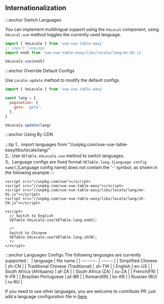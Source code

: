 ## Internationalization

:::anchor Switch Languages

You can implement multilingual support using the `VeLocal` component, using `VeLocal.use` method toggles the currently used language.

```javascript
import { VeLocale } from 'vue-vue-table-easy'
// import language
import enUS from 'vue-vue-table-easy/libs/locale/lang/en-US.js'

VeLocale.use(enUS)
```

:::anchor Override Default Configs

Use `Locale.update` method to modify the default configs.

```javascript
import { VeLocale } from 'vue-vue-table-easy'

const lang = {
  pagination: {
    goto: 'goto',
  },
}

VeLocale.update(lang)
```

:::anchor Using By CDN

:::tip
1、import languages from "//unpkg.com/vue-vue-table-easy/libs/locale/lang/"<br>
2、Use `VETable.VeLocale.use` method to switch languages.<br>
3、Language configs are fixed format `VETable.lang.[Language config name]`,[Language config name] does not contain the '-' symbol, as shown in the following example
:::

```
<script src="//unpkg.com/vue"></script>
<script src="//unpkg.com/vue-vue-table-easy"></script>
<script src="//unpkg.com/vue-vue-table-easy/libs/locale/lang/en-US.js"></script>
<script src="//unpkg.com/vue-vue-table-easy/libs/locale/lang/zh-CN.js"></script>

<script>
  // Switch to English
  VETable.VeLocale.use(VETable.lang.enUS);

  /*
  Switch to Chinese
  VETable.VeLocale.use(VETable.lang.zhCN);
  */
</script>
```

:::anchor Languages Configs
The following languages are currently supported：
| language | file name |
| -------- | ------ |
| Simplified Chinese | zh-CN |
| Traditional Chinese (Traditional) | zh-TW |
| English | en-US |
| South Africa (Afrikaans) | af-ZA |
| South Africa (ZA) | zu-ZA |
| French(FR) | fr-FR |
| Brazilian Portuguese | pt-BR |
| Korean(KR) | ko-KR |
| Russian (RU) | ru-RU |

If you need to use other languages, you are welcome to contribute PR: just add a language configuration file in [here](https://github.com/huangshuwei/vue-vue-table-easy/tree/master/packages/src/locale/lang).
